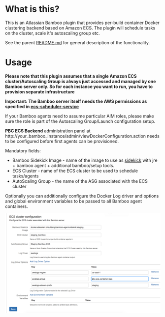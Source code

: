 What is this?
=====

This is an Atlassian Bamboo plugin that provides per-build container Docker clustering backend based on Amazon ECS.
The plugin will schedule tasks on the cluster, scale it's autoscaling group etc.

 See the parent [README.md](../README.md) for general description of the functionality.

Usage
=====

__Please note that this plugin assumes that a single Amazon ECS cluster/Autoscaling Group is always just accessed and managed by one
Bamboo server only. So for each instance you want to run, you have to provision separate infrastructure__

__Important: The Bamboo server itself needs the AWS permissions as specified in [ecs-scheduler-service](../ecs-scheduler-service/README.md)__

If your Bamboo agents need to assume particular AIM roles, please make sure the role is part of the Autoscaling Group/Launch configuration setup.

__PBC ECS Backend__ administration panel at http://your_bamboo_instance/admin/viewDockerConfiguration.action
needs to be configured before first agents can be provisioned.

Mandatory fields:

* Bamboo Sidekick Image - name of the image to use as [sidekick](../sidekick/README.md) with jre + bamboo agent + additional bamboo/setup tools.
* ECS Cluster - name of the ECS cluster to be used to schedule tasks/agents
* AutoScaling Group - the name of the ASG associated with the ECS cluster

Optionally you can additionally configure the Docker Log driver and options and global environment variables to be passed to all Bamboo agent containers.

![PBC ECS Backend](../images/ecs-admin.png)

